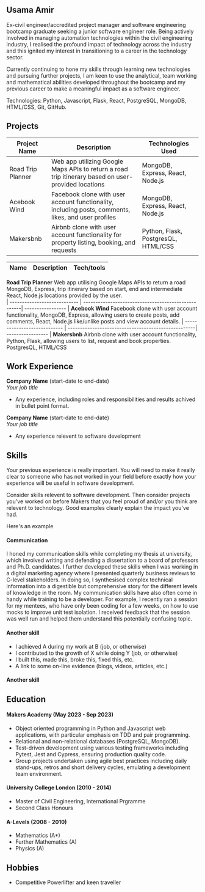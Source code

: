 ## Usama Amir

Ex-civil engineer/accredited project manager and software engineering bootcamp graduate seeking a junior software engineer role. Being actively involved in managing automation technologies within the civil engineering industry, I realised the profound impact of technology across the industry and this ignited my interest in transitioning to a career in the technology sector.

Currently continuing to hone my skills through learning new technologies and pursuing further projects, I am keen to use the analytical, team working and mathematical abilities developed throughout the bootcamp and my previous career to make a meaningful impact as a software engineer.

Technologies: Python, Javascript, Flask, React, PostgreSQL, MongoDB, HTML/CSS, Git, GitHub.

## Projects


| Project Name            | Description                                                                                        | Technologies Used                 |
|-------------------------|----------------------------------------------------------------------------------------------------|-----------------------------------|
| Road Trip Planner       | Web app utilizing Google Maps APIs to return a road trip itinerary based on user-provided locations | MongoDB, Express, React, Node.js  |
| Acebook Wind            | Facebook clone with user account functionality, including posts, comments, likes, and user profiles | MongoDB, Express, React, Node.js  |
| Makersbnb               | Airbnb clone with user account functionality for property listing, booking, and requests           | Python, Flask, PostgresQL, HTML/CSS |


| Name                         | Description                                         | Tech/tools        |
| ---------------------------- | ----------------------------------------------------| ----------------- |
  **Road Trip Planner**          Web app utilising Google Maps APIs to return a road   MongoDB, Express,
                                 trip itinerary based on start, end and intermediate   React, Node.js
                                 locations provided by the user.       
| ---------------------------- | ----------------------------------------------------| ----------------- |
  **Acebook Wind**               Facebook clone with user account functionality,       MongoDB, Express,
                                 allowing users to create posts, add comments,         React, Node.js
                                 like/unlike posts  and view account details.
| ---------------------------- | ----------------------------------------------------| ----------------- |
  **Makersbnb**                  Airbnb clone with user account functionality,         Python, Flask, 
                                 allowing users to list, request and book properties.  PostgresQL, 
                                                                                       HTML/CSS
                                                                                       
## Work Experience

**Company Name** (start-date to end-date)  
_Your job title_

- Any experience, including roles and responsibilities and results achived in bullet point format.

**Company Name** (start-date to end-date)  
_Your job title_

- Any experience relevent to software development

## Skills

Your previous experience is really important. You will need to make it really clear to someone who has not worked in your field before exactly how your experience will be useful in software development.

Consider skills relevent to software development. Then consider projects you've worked on before Makers that you feel proud of and/or you think are relevent to technology. Good examples clearly explain the impact you've had. 


Here's an example

#### Communication
I honed my communication skills while completing my thesis at university, which involved writing and defending a dissertation to a board of professors and Ph.D. candidates. I further developed these skills when I was working in a digital marketing agency where I presented quarterly business reviews to C-level stakeholders. In doing so, I synthesised complex technical information into a digestible but comprehensive story for the different levels of knowledge in the room. My communication skills have also often come in handy while training to be a developer. For example, I recently ran a session for my mentees, who have only been coding for a few weeks, on how to use mocks to improve unit test isolation. I received feedback that the session was well run and helped them understand this potentially confusing topic.

#### Another skill

- I achieved A during my work at B (job, or otherwise)
- I contributed to the growth of X while doing Y (job, or otherwise)
- I built this, made this, broke this, fixed this, etc.
- A link to some on-line evidence (blogs, videos, articles, etc.)

#### Another skill


## Education

#### Makers Academy (May 2023 - Sep 2023)

- Object oriented programming in Python and Javascript web applications, with particular emphasis on TDD and pair programming.
- Relational and non-relational databases (PostgreSQL, MongoDB).
- Test-driven development using various testing frameworks including Pytest, Jest and Cypress, ensuring production quality code.
- Group projects undertaken using agile best practices including daily stand-ups, retros and short delivery cycles, emulating a development team environment.

#### University College London (2010 - 2014)

- Master of Civil Engineering, International Prgramme
- Second Class Honours

#### A-Levels (2008 - 2010)

- Mathematics (A*)
- Further Mathematics (A)
- Physics (A)

## Hobbies

- Competitive Powerlifter and keen traveller

